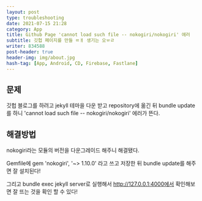 ```yaml
---
layout: post
type: troubleshooting
date: 2021-07-15 21:28
category: App
title: Github Page 'cannot load such file -- nokogiri/nokogiri' 에러
subtitle: 깃헙 페이지를 만들 ㄸㅐ 생기는 오ㅠㄹ
writer: 834588
post-header: true
header-img: img/about.jpg
hash-tag: [App, Android, CD, Firebase, Fastlane]
---
```


## 문제

깃헙 블로그를 하려고 jekyll 테마을 다운 받고 repository에 옮긴 뒤 bundle update를 하니 'cannot load such file -- nokogiri/nokogiri' 에러가 뜬다. 

 

## 해결방법

nokogiri라는 모듈의 버전을 다운그레이드 해주니 해결됐다.

 

Gemfile에 gem 'nokogiri', '~> 1.10.0' 라고 쓰고 저장한 뒤 bundle update를 해주면 잘 설치된다!

그리고 bundle exec jekyll server로 실행해서 http://127.0.0.1:4000에서 확인해보면 잘 뜨는 것을 확인 할 수 있다!
